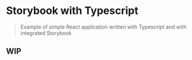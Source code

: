 # Storybook with Typescript

> Example of simple React application written with Typescript and with integrated Storybook

## WIP
